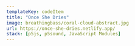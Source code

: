 ```yaml
---
templateKey: codeItem
title: "Once She Dries"
image: breathingbass/coral-cloud-abstract.jpg
url: https://once-she-dries.netlify.app/
stack: [p5js, p5sound, JavaScript Modules]
---
```

